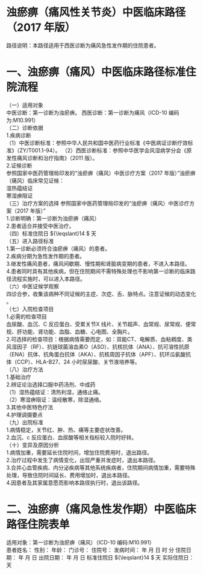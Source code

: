 # 浊瘀痹（痛风性关节炎）中医临床路径 （2017 年版）  
路径说明：本路径适用于西医诊断为痛风急性发作期的住院患者。  
# 一、浊瘀痹（痛风）中医临床路径标准住院流程  
（一）适用对象  
中医诊断：第一诊断为浊瘀痹。 西医诊断：第一诊断为痛风（ICD-10 编码为:M10.991）  
（二）诊断依据  
1.疾病诊断  
（1）中医诊断标准：参照中华人民共和国中医药行业标准《中医病证诊断疗效标准》（ZY/T001.1-94）。 （2）西医诊断标准：参照中华医学会风湿病学分会《原发性痛风诊断和治疗指南》（2011 版）。  
2.证候诊断  
参照国家中医药管理局印发的“浊瘀痹（痛风）中医诊疗方案（2017 年版）”浊瘀痹（痛风）临床常见证候：  
湿热蕴结证  
寒湿痹阻证  
（三）治疗方案的选择 参照国家中医药管理局印发的“浊瘀痹（痛风）中医诊疗方案（2017 年版）”  
1.诊断明确：第一诊断为浊瘀痹（痛风）  
2.患者适合并接受中医治疗。  
（四）标准住院日 ${\leqslant}14 $ 天  
（五）进入路径标准  
1.第一诊断必须符合浊瘀痹（痛风）的患者。  
2.疾病分期为急性发作期的患者。  
3.继发性痛风患者，痛风间歇期、慢性期和肾脏病变期的患者，不进入本路径。 4.患者同时具有其他疾病，但在住院期间不需特殊处理也不影响第一诊断的临床路径流程实施时，可以进入本路径。  
（六）中医证候学观察  
四诊合参，收集该病种不同证候的主症、次症、舌、脉特点。注意证候的动态变化 。  
（七）入院检查项目  
1.必需的检查项目  
血尿酸、血沉、C 反应蛋白、受累关节X 线片、关节超声、血常规、尿常规、便常规、肝功能、肾功能、血脂、血糖、心电图、全胸片。  
2.可选择的检查项目：根据病情需要而定，如：双能CT、电解质、血粘稠度、类风湿因子（RF）、抗链球菌溶血素O（ASO）、抗核抗体（ANA）、抗可溶性抗原（ENA）抗体、抗角蛋白抗体（AKA）、抗核周因子抗体（APF）、抗环瓜氨酸抗体（CCP）、HLA-B27、24 小时尿尿酸、关节液培养等。  
（八）治疗方法  
1.基础治疗  
2.辨证论治选择口服中药汤剂、中成药  
（1）湿热蕴结证：清热利湿，通络止痛。  
（2）寒湿痹阻证：温经散寒，除湿通络。  
3.其他中医特色疗法  
4.护理调摄要点  
（九）出院标准  
1.病情稳定，关节红、肿、热、痛等主要症状改善。  
2.血沉、c 反应蛋白、血尿酸等相关指标较入院时好转。  
（十）变异及原因分析  
1.病情加重，需要延长住院时间，增加住院费用时，退出路径。  
2.治疗过程中发生了病情变化，出现严重并发症时，退出本路径。  
3.合并心血管疾病、内分泌疾病等其他系统疾病者，住院期间病情加重，需要特殊处理，导致住院时间延长、费用增加时，退出本路径。  
4.因患者及其家属意愿而影响本路径执行时，退出该路径。  
# 二、浊瘀痹（痛风急性发作期）中医临床路径住院表单  
适用对象：第一诊断为浊瘀痹（痛风）（ICD-10 编码:M10.991）  
患者姓名：          性别：    年龄：    门诊号：         住院号：            发病时间：   年  月  日  时  分  住院日期：   年  月  日 出院日期：   年  月   日   标准住院日 ${\leqslant}14 $ 天                     实际住院日：     天  